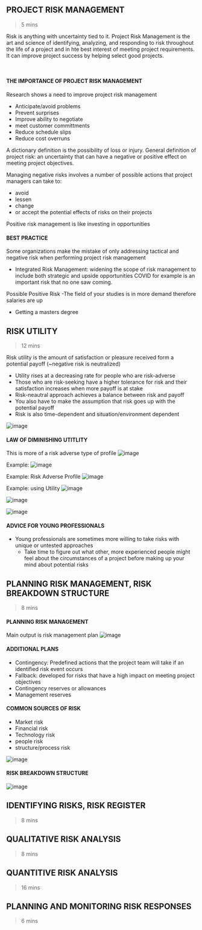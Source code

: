 ## PROJECT RISK MANAGEMENT 
> 5 mins

Risk is anything with uncertainty tied to it. 
Project Risk Management is the art and science of identifying, analyzing, and responding to risk throughout the life of a project and in hte best interest of meeting project requirements. It can improve project success by helping select good projects. 

</br>

#### THE IMPORTANCE OF PROJECT RISK MANAGEMENT 


Research shows a need to improve project risk management 

- Anticipate/avoid problems
- Prevent surprises
- Improve ability to negotiate 
- meet customer committments 
- Reduce schedule slips
- Reduce cost overruns

A dictionary definition is the possibility of loss or injury. General definition of project risk: an uncertainty that can have a negative or positive effect on meeting project objectives.

Managing negative risks involves a number of possible actions that project managers can take to: 
- avoid 
- lessen 
- change
- or accept the potential effects of risks on their projects

Positive risk management is like investing in opportunities 

#### BEST PRACTICE
Some organizations make the mistake of only addressing tactical and negative risk when performing project risk management 
* Integrated Risk Management: widening the scope of risk management to include both strategic and upside opportunities 
COVID for example is an important risk that no one saw coming. 


Possible Positive Risk 
-The field of your studies is in more demand therefore salaries are up 
- Getting a masters degree



## RISK UTILITY 
> 12 mins

Risk utility is the amount of satisfaction or pleasure received form a potential payoff (~negative risk is neutralized)
* Utility rises at a decreasing rate for people who are risk-adverse
* Those who are risk-seeking have a higher tolerance for risk and their satisfaction increases when more payoff is at stake
* Risk-neautral approach achieves a balance between risk and payoff
* You also have to make the assumption that risk goes up with the potential payoff
* Risk is also time-dependent and situation/environment dependent 

![image](https://user-images.githubusercontent.com/48422525/154775545-5b1330b4-3dcd-45e7-bb96-144b645f2f7a.png)

#### LAW OF DIMINISHING UTITLITY 

This is more of a risk adverse type of profile 
![image](https://user-images.githubusercontent.com/48422525/154775653-126ae0fe-6a4c-43c7-88df-a37b9d1e1d27.png)

Example: 
![image](https://user-images.githubusercontent.com/48422525/154775779-88acdfb6-b478-4635-aa55-755333bc5b72.png)

Example: Risk Adverse Profile
![image](https://user-images.githubusercontent.com/48422525/154775825-324d5145-eefb-4353-a823-e425c62ec833.png)

Example: using Utility 
![image](https://user-images.githubusercontent.com/48422525/154775878-c1c6b1bb-1e48-4f5d-969d-a903a758ec76.png)

![image](https://user-images.githubusercontent.com/48422525/154775912-0b607fe1-6467-4270-bcc1-dad5e0d81c37.png)

![image](https://user-images.githubusercontent.com/48422525/154776047-f1103400-8f69-4264-9c56-29f9cc40b379.png)

#### ADVICE FOR YOUNG PROFESSIONALS 
* Young professionals are sometimes more willing to take risks with unique or untested approaches
  * Take time to figure out what other, more experienced people might feel about the circumstances of a project before making up your mind about potential risks 

## PLANNING RISK MANAGEMENT, RISK BREAKDOWN STRUCTURE
>8 mins

#### PLANNING RISK MANAGEMENT 
Main output is risk management plan 
![image](https://user-images.githubusercontent.com/48422525/154811973-39431186-8815-4e31-baf1-e8a4d218527b.png)

#### ADDITIONAL PLANS
* Contingency: Predefined actions that the project team will take if an identified risk event occurs 
* Fallback: developed for risks that have a high impact on meeting project objectives
* Contingency reserves or allowances
* Management reserves

#### COMMON SOURCES OF RISK 
* Market risk
* Financial risk
* Technology risk
* people risk 
* structure/process risk 

![image](https://user-images.githubusercontent.com/48422525/154812377-362e7498-986e-44b3-9ffa-04fa16f37096.png)

#### RISK BREAKDOWN STRUCTURE 
![image](https://user-images.githubusercontent.com/48422525/154812465-31311235-5297-4c91-9267-181552364b5b.png)



## IDENTIFYING RISKS, RISK REGISTER
> 8 mins
## QUALITATIVE RISK ANALYSIS 
> 8 mins
## QUANTITIVE RISK ANALYSIS 
> 16 mins
## PLANNING AND MONITORING RISK RESPONSES 
> 6 mins


